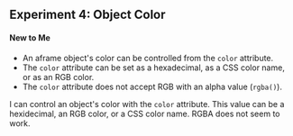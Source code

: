 ## Experiment 4: Object Color

#### New to Me
- An aframe object's color can be controlled from the `color` attribute.
- The `color` attribute can be set as a hexadecimal, as a CSS color name, or as an RGB color.
- The `color` attribute does not accept RGB with an alpha value (`rgba()`).

I can control an object's color with the `color` attribute. This value can be a hexidecimal, an RGB color, or a CSS color name. RGBA does not seem to work.